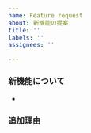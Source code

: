 ```yaml
---
name: Feature request
about: 新機能の提案
title: ''
labels: ''
assignees: ''

---
```


### 新機能について
- 

### 追加理由
